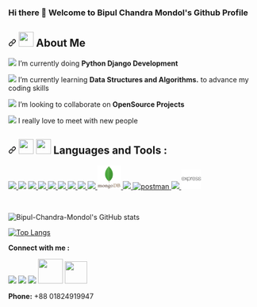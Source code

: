 ### Hi there 👋 Welcome to Bipul Chandra Mondol's Github Profile

<!--
**Bipul-Chandra-Mondol/Bipul-Chandra-Mondol** is a ✨ _special_ ✨ repository because its `README.md` (this file) appears on your GitHub profile.

Here are some ideas to get you started:

- 🔭 I’m currently working on ...
- 🌱 I’m currently learning ...
- 👯 I’m looking to collaborate on ...
- 🤔 I’m looking for help with ...
- 💬 Ask me about ...
- 📫 How to reach me: ...
- 😄 Pronouns: ...
- ⚡ Fun fact: ...
-->

<!-- Profile Eiding Start -->

<h2 dir="auto"><a id="user-content-----------------about-me" class="anchor" aria-hidden="true" href="#----------------about-me"><svg class="octicon octicon-link" viewBox="0 0 16 16" version="1.1" width="16" height="16" aria-hidden="true"><path fill-rule="evenodd" d="M7.775 3.275a.75.75 0 001.06 1.06l1.25-1.25a2 2 0 112.83 2.83l-2.5 2.5a2 2 0 01-2.83 0 .75.75 0 00-1.06 1.06 3.5 3.5 0 004.95 0l2.5-2.5a3.5 3.5 0 00-4.95-4.95l-1.25 1.25zm-4.69 9.64a2 2 0 010-2.83l2.5-2.5a2 2 0 012.83 0 .75.75 0 001.06-1.06 3.5 3.5 0 00-4.95 0l-2.5 2.5a3.5 3.5 0 004.95 4.95l1.25-1.25a.75.75 0 00-1.06-1.06l-1.25 1.25a2 2 0 01-2.83 0z"></path></svg></a>
        <span><a target="_blank" rel="noopener noreferrer nofollow" href="https://camo.githubusercontent.com/e29ceb02bd20427756b455cffe9c867705980c4778589f21650050d50c1ef60d/68747470733a2f2f696d672e69636f6e73382e636f6d2f627562626c65732f35302f3030303030302f61626f75742e706e67"><img width="30px" height="30px" src="https://camo.githubusercontent.com/e29ceb02bd20427756b455cffe9c867705980c4778589f21650050d50c1ef60d/68747470733a2f2f696d672e69636f6e73382e636f6d2f627562626c65732f35302f3030303030302f61626f75742e706e67" data-canonical-src="https://img.icons8.com/bubbles/50/000000/about.png" style="max-width: 100%;"></a></span>
        <b>About Me</b>
</h2>
<p dir="auto"> 
    </p><p dir="auto"> 
             <a target="_blank" rel="noopener noreferrer nofollow" href="https://camo.githubusercontent.com/5d4afd5aa1b17b2e54ac1b50089f6606a20d19302b44d12c16382500a8d3c56c/68747470733a2f2f696d672e69636f6e73382e636f6d2f636f6c6f722f32352f3030303030302f70726f6a6563742d6d616e6167656d656e742e706e67"><img src="https://camo.githubusercontent.com/5d4afd5aa1b17b2e54ac1b50089f6606a20d19302b44d12c16382500a8d3c56c/68747470733a2f2f696d672e69636f6e73382e636f6d2f636f6c6f722f32352f3030303030302f70726f6a6563742d6d616e6167656d656e742e706e67" data-canonical-src="https://img.icons8.com/color/25/000000/project-management.png" style="max-width: 100%;"></a>
            <span>I’m currently doing <b>Python Django Development</b></span>
    </p>
    <p dir="auto">
             <a target="_blank" rel="noopener noreferrer nofollow" href="https://camo.githubusercontent.com/270cad3038c9ca3320c797d03939be7ae5dd353c3350a46de91b475a60415012/68747470733a2f2f696d672e69636f6e73382e636f6d2f636f6c6f722f32382f3030303030302f6c6561726e696e672e706e67"><img src="https://camo.githubusercontent.com/270cad3038c9ca3320c797d03939be7ae5dd353c3350a46de91b475a60415012/68747470733a2f2f696d672e69636f6e73382e636f6d2f636f6c6f722f32382f3030303030302f6c6561726e696e672e706e67" data-canonical-src="https://img.icons8.com/color/28/000000/learning.png" style="max-width: 100%;"></a>
        <span>I’m currently learning <b>Data Structures and Algorithms.</b> to advance my coding skills </span>
    </p>
    <p dir="auto">
             <a target="_blank" rel="noopener noreferrer nofollow" href="https://camo.githubusercontent.com/f8366b1f4a4fdb21c04af099998237074f7e9c525ce2d92c5a850a3fc44ca269/68747470733a2f2f696d672e69636f6e73382e636f6d2f6f66666963652f32382f3030303030302f7365617263682d636c69656e742e706e67"><img src="https://camo.githubusercontent.com/f8366b1f4a4fdb21c04af099998237074f7e9c525ce2d92c5a850a3fc44ca269/68747470733a2f2f696d672e69636f6e73382e636f6d2f6f66666963652f32382f3030303030302f7365617263682d636c69656e742e706e67" data-canonical-src="https://img.icons8.com/office/28/000000/search-client.png" style="max-width: 100%;"></a>
        <span>I’m looking to collaborate on <b>OpenSource Projects</b> </span>
    </p>
    <p dir="auto">
             <a target="_blank" rel="noopener noreferrer nofollow" href="https://camo.githubusercontent.com/ff86aec5ca45b31feecd2fa3900bfa9a8056521f749d1de20626e41be126ee8f/68747470733a2f2f696d672e69636f6e73382e636f6d2f656d6f6a692f32382f3030303030302f736d696c696e672d666163652d776974682d68616c6f2e706e67"><img src="https://camo.githubusercontent.com/ff86aec5ca45b31feecd2fa3900bfa9a8056521f749d1de20626e41be126ee8f/68747470733a2f2f696d672e69636f6e73382e636f6d2f656d6f6a692f32382f3030303030302f736d696c696e672d666163652d776974682d68616c6f2e706e67" data-canonical-src="https://img.icons8.com/emoji/28/000000/smiling-face-with-halo.png" style="max-width: 100%;"></a>
        <span>I really love to meet with new people</span>
    </p>
<p dir="auto"></p>
<h2 dir="auto"><a id="user-content------------------languages-and-tools-" class="anchor" aria-hidden="true" href="#-----------------languages-and-tools-"><svg class="octicon octicon-link" viewBox="0 0 16 16" version="1.1" width="16" height="16" aria-hidden="true"><path fill-rule="evenodd" d="M7.775 3.275a.75.75 0 001.06 1.06l1.25-1.25a2 2 0 112.83 2.83l-2.5 2.5a2 2 0 01-2.83 0 .75.75 0 00-1.06 1.06 3.5 3.5 0 004.95 0l2.5-2.5a3.5 3.5 0 00-4.95-4.95l-1.25 1.25zm-4.69 9.64a2 2 0 010-2.83l2.5-2.5a2 2 0 012.83 0 .75.75 0 001.06-1.06 3.5 3.5 0 00-4.95 0l-2.5 2.5a3.5 3.5 0 004.95 4.95l1.25-1.25a.75.75 0 00-1.06-1.06l-1.25 1.25a2 2 0 01-2.83 0z"></path></svg></a>
        <span><a target="_blank" rel="noopener noreferrer nofollow" href="https://camo.githubusercontent.com/bd23235defda07b87145665458533c8256613656b8aef3581258ed246cb8b033/68747470733a2f2f696d672e69636f6e73382e636f6d2f666c75656e63792f34382f3030303030302f70726f6772616d6d696e672e706e67"><img width="30px" height="30px" src="https://camo.githubusercontent.com/bd23235defda07b87145665458533c8256613656b8aef3581258ed246cb8b033/68747470733a2f2f696d672e69636f6e73382e636f6d2f666c75656e63792f34382f3030303030302f70726f6772616d6d696e672e706e67" data-canonical-src="https://img.icons8.com/fluency/48/000000/programming.png" style="max-width: 100%;"></a> <a target="_blank" rel="noopener noreferrer nofollow" href="https://camo.githubusercontent.com/2e85be5ed3a78ae5a2043de86a9aae4e5e7e1bfef3e491c4e3d372aaa5f829af/68747470733a2f2f696d672e69636f6e73382e636f6d2f6f66666963652f35302f3030303030302f61646d696e6973747261746976652d746f6f6c732e706e67"><img width="30px" height="30px" src="https://camo.githubusercontent.com/2e85be5ed3a78ae5a2043de86a9aae4e5e7e1bfef3e491c4e3d372aaa5f829af/68747470733a2f2f696d672e69636f6e73382e636f6d2f6f66666963652f35302f3030303030302f61646d696e6973747261746976652d746f6f6c732e706e67" data-canonical-src="https://img.icons8.com/office/50/000000/administrative-tools.png" style="max-width: 100%;"></a></span>
        <b>Languages and Tools :</b>
</h2>
<p align="left" dir="auto">
         <a href="https://www.python.org" rel="nofollow"> <img src="https://camo.githubusercontent.com/24303cd2424a9a9c092cb6f3108ae66c45d827c3bb8cac57c93c1831c058e43f/68747470733a2f2f696d672e69636f6e73382e636f6d2f636f6c6f722f34382f3030303030302f707974686f6e2e706e67" data-canonical-src="https://img.icons8.com/color/48/000000/python.png" style="max-width: 100%;"> </a>  
    <a target="_blank" rel="noopener noreferrer nofollow" href="https://camo.githubusercontent.com/078d575015caef2fa0605651bb5f9c036eece86b209339779671526c3639c25d/68747470733a2f2f696d672e69636f6e73382e636f6d2f636f6c6f722f34382f3030303030302f646a616e676f2e706e67"><img src="https://camo.githubusercontent.com/078d575015caef2fa0605651bb5f9c036eece86b209339779671526c3639c25d/68747470733a2f2f696d672e69636f6e73382e636f6d2f636f6c6f722f34382f3030303030302f646a616e676f2e706e67" data-canonical-src="https://img.icons8.com/color/48/000000/django.png" style="max-width: 100%;"></a>
    <a href="https://developer.mozilla.org/en-US/docs/Web/JavaScript" rel="nofollow"> <img src="https://camo.githubusercontent.com/da839b79b282a7658a172f07e13496fb18bcf9fa624d061def0e80f47a68ff1d/68747470733a2f2f696d672e69636f6e73382e636f6d2f636f6c6f722f34382f3030303030302f6a6176617363726970742e706e67" data-canonical-src="https://img.icons8.com/color/48/000000/javascript.png" style="max-width: 100%;"> </a> 
    <a href="https://reactjs.org/" rel="nofollow"> <img src="https://camo.githubusercontent.com/38b72f440cbf774558b9399b27bf659066e94b1eddc4510a9607ced1f028f6d0/68747470733a2f2f696d672e69636f6e73382e636f6d2f636f6c6f722f34382f3030303030302f72656163742d6e61746976652e706e67" data-canonical-src="https://img.icons8.com/color/48/000000/react-native.png" style="max-width: 100%;"> </a>
    <a href="https://www.w3.org/html/" rel="nofollow"> <img src="https://camo.githubusercontent.com/91624b4794cb98081ea55063865721be4b4399472c81e66b89b37fd07aad1d92/68747470733a2f2f696d672e69636f6e73382e636f6d2f636f6c6f722f34382f3030303030302f68746d6c2d352e706e67" data-canonical-src="https://img.icons8.com/color/48/000000/html-5.png" style="max-width: 100%;"> </a> 
    <a href="https://www.w3schools.com/css/" rel="nofollow"> <img src="https://camo.githubusercontent.com/dc75aee770dff630309493116eeebd6a39c7042e4e94780a5e6c8f107bebe76f/68747470733a2f2f696d672e69636f6e73382e636f6d2f636f6c6f722f34382f3030303030302f637373332e706e67" data-canonical-src="https://img.icons8.com/color/48/000000/css3.png" style="max-width: 100%;"> </a> 
    <a href="https://getbootstrap.com" rel="nofollow"> <img src="https://camo.githubusercontent.com/0174b03bab13c90e5673eaafbaa2cc273f8f0f8e70c39e660d0db9895f41f7ae/68747470733a2f2f696d672e69636f6e73382e636f6d2f636f6c6f722f34382f3030303030302f626f6f7473747261702e706e67" data-canonical-src="https://img.icons8.com/color/48/000000/bootstrap.png" style="max-width: 100%;"> </a>  
    <a href="https://nodejs.org" rel="nofollow"> <img src="https://camo.githubusercontent.com/03899ca15bc7682cad570e2638be85926777122dce4b90151d5efc897660d5cd/68747470733a2f2f696d672e69636f6e73382e636f6d2f636f6c6f722f34382f3030303030302f6e6f64656a732e706e67" data-canonical-src="https://img.icons8.com/color/48/000000/nodejs.png" style="max-width: 100%;"> </a> 
    <a href="https://www.mysql.com/" rel="nofollow"> <img src="https://camo.githubusercontent.com/149029be5d632d26129278083a0e1f965fe112b27bb184c0d851a943816a7ee5/68747470733a2f2f696d672e69636f6e73382e636f6d2f666c75656e742f35302f3030303030302f6d7973716c2d6c6f676f2e706e67" data-canonical-src="https://img.icons8.com/fluent/50/000000/mysql-logo.png" style="max-width: 100%;"> </a>
    <a href="https://www.mongodb.com/" rel="nofollow"> <img src="https://raw.githubusercontent.com/devicons/devicon/master/icons/mongodb/mongodb-original-wordmark.svg" alt="mongodb" width="48" height="48" style="max-width: 100%;"> </a> 
    <a href="https://firebase.google.com/" rel="nofollow"> <img src="https://camo.githubusercontent.com/04d74fa252ccfc767a20a5719365205c5251294b38c3d91d213491b24200e595/68747470733a2f2f696d672e69636f6e73382e636f6d2f636f6c6f722f34382f3030303030302f66697265626173652e706e67" data-canonical-src="https://img.icons8.com/color/48/000000/firebase.png" style="max-width: 100%;"> </a> 
    <a href="https://postman.com" rel="nofollow"> <img src="https://camo.githubusercontent.com/93b32389bf746009ca2370de7fe06c3b5146f4c99d99df65994f9ced0ba41685/68747470733a2f2f7777772e766563746f726c6f676f2e7a6f6e652f6c6f676f732f676574706f73746d616e2f676574706f73746d616e2d69636f6e2e737667" alt="postman" width="45" height="45" data-canonical-src="https://www.vectorlogo.zone/logos/getpostman/getpostman-icon.svg" style="max-width: 100%;"> </a>   
    <a href="https://git-scm.com/" rel="nofollow"> <img src="https://camo.githubusercontent.com/bc60041f5ea7b022c6419b73a15aaac12a2ede682867ec0d3e3c9ec374dce54b/68747470733a2f2f696d672e69636f6e73382e636f6d2f636f6c6f722f34382f3030303030302f6769742e706e67" data-canonical-src="https://img.icons8.com/color/48/000000/git.png" style="max-width: 100%;"> </a> 
    <a href="https://expressjs.com" rel="nofollow"> <img src="https://raw.githubusercontent.com/devicons/devicon/master/icons/express/express-original-wordmark.svg" alt="express" width="40" height="40" style="max-width: 100%;"> </a>
</p>
<br>



<!--  Github status -->


![Bipul-Chandra-Mondol's GitHub stats](https://github-readme-stats.vercel.app/api?username=Bipul-Chandra-Mondol&show_icons=true&theme=radical)



<!-- Top Language uses -->

[![Top Langs](https://github-readme-stats.vercel.app/api/top-langs/?username=Bipul-Chandra-Mondol)](https://github.com/anuraghazra/github-readme-stats)



<!-- Contact With me -->

</span>
        <b>Connect with me :</b>
</h2>
<p align='left'>
    <a href = "https://www.linkedin.com/in/bipul-chandra-mondol/"><img src="https://img.icons8.com/fluency/48/000000/linkedin.png"/></a>
    <a href = "https://www.facebook.com/bipul.mondol.14855/"><img src="https://img.icons8.com/fluency/48/000000/facebook.png"/></a>
    <a href = "https://www.instagram.com/bipul.mondol.14855/"><img src="https://img.icons8.com/fluent/48/000000/instagram-new.png"/></a>
    <a href = "https://wa.me/qr/RCPKOVA24P5GI1"><img src="https://upload.wikimedia.org/wikipedia/commons/thumb/6/6b/WhatsApp.svg/897px-WhatsApp.svg.png" style="width: 50px; height: 50px;"></a>
    <a href="mailto:bipulchandramondol@gmai.com"><img src="https://img.icons8.com/stickers/256/gmail-new.png" style="width: 45px; height: 45px;"></a>
</p>
<p>
        <b>Phone:</b> +88 01824919947
</p>
